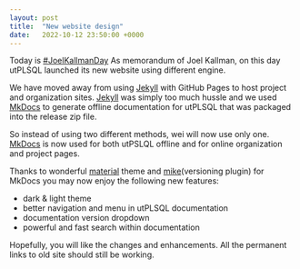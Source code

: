 ```yaml
---
layout: post
title:  "New website design"
date:   2022-10-12 23:50:00 +0000
---
```



Today is [#JoelKallmanDay](https://twitter.com/hashtag/JoelKallmanDay?f=live)
As memorandum of Joel Kallman, on this day utPLSQL launched its new website using different engine.

We have moved away from using [Jekyll](https://jekyllrb.com/) with GitHub Pages to host project and organization sites.
[Jekyll](https://jekyllrb.com/) was simply too much hussle and we used [MkDocs](https://www.mkdocs.org/) to generate offline documentation for utPLSQL that was packaged into the release zip file.

So instead of using two different methods, wei will now use only one. [MkDocs](https://www.mkdocs.org/) is now used for both utPSLQL offline and for online organization and project pages.

Thanks to wonderful [material](https://squidfunk.github.io/mkdocs-material/) theme and [mike](https://github.com/jimporter/mike)(versioning plugin) for MkDocs you may now enjoy the following new features:

- dark & light theme
- better navigation and menu in utPLSQL documentation
- documentation version dropdown
- powerful and fast search within documentation
 
Hopefully, you will like the changes and enhancements. All the permanent links to old site should still be working. 